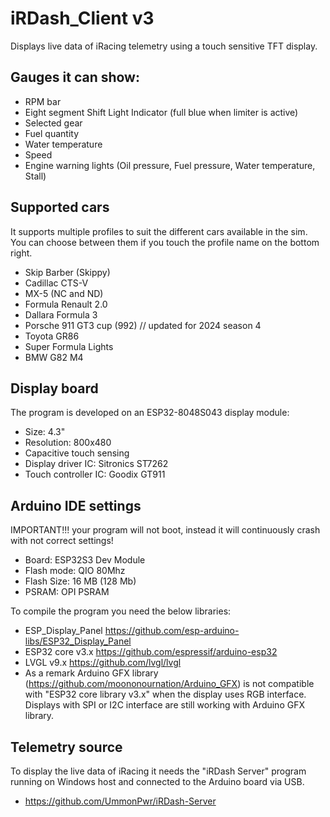# iRDash_Client v3
Displays live data of iRacing telemetry using a touch sensitive TFT display.

## Gauges it can show:
- RPM bar
- Eight segment Shift Light Indicator (full blue when limiter is active)
- Selected gear
- Fuel quantity
- Water temperature
- Speed
- Engine warning lights (Oil pressure, Fuel pressure, Water temperature, Stall)

## Supported cars
It supports multiple profiles to suit the different cars available in the sim. You can choose between them if you touch the profile name on the bottom right.
- Skip Barber (Skippy)
- Cadillac CTS-V
- MX-5 (NC and ND)
- Formula Renault 2.0
- Dallara Formula 3
- Porsche 911 GT3 cup (992) // updated for 2024 season 4
- Toyota GR86
- Super Formula Lights
- BMW G82 M4

## Display board
The program is developed on an ESP32-8048S043 display module:
- Size: 4.3"
- Resolution: 800x480
- Capacitive touch sensing
- Display driver IC: Sitronics ST7262
- Touch controller IC: Goodix GT911

## Arduino IDE settings
IMPORTANT!!! your program will not boot, instead it will continuously crash with not correct settings!
- Board: ESP32S3 Dev Module
- Flash mode: QIO 80Mhz
- Flash Size: 16 MB (128 Mb)
- PSRAM: OPI PSRAM

To compile the program you need the below libraries:
- ESP_Display_Panel https://github.com/esp-arduino-libs/ESP32_Display_Panel
- ESP32 core v3.x https://github.com/espressif/arduino-esp32
- LVGL v9.x https://github.com/lvgl/lvgl
- As a remark Arduino GFX library (https://github.com/moononournation/Arduino_GFX) is not compatible with "ESP32 core library v3.x" when the display uses RGB interface. Displays with SPI or I2C interface are still working with Arduino GFX library.

## Telemetry source
To display the live data of iRacing it needs the "iRDash Server" program running on Windows host and connected to the Arduino board via USB.
- https://github.com/UmmonPwr/iRDash-Server